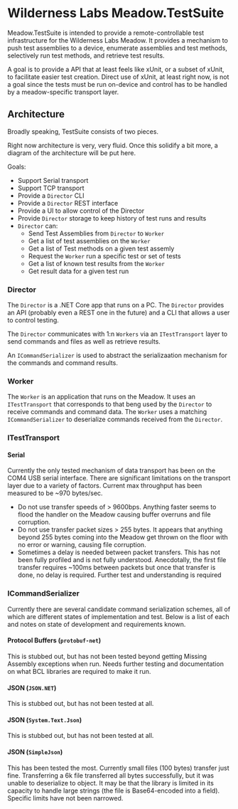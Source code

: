 # Wilderness Labs Meadow.TestSuite

Meadow.TestSuite is intended to provide a remote-controllable test infrastructure for the Wilderness Labs Meadow.  It provides a mechanism to push test assemblies to a device, enumerate assemblies and test methods, selectively run test methods, and retrieve test results.

A goal is to provide a API that at least feels like xUnit, or a subset of xUnit, to facilitate easier test creation.  Direct use of xUnit, at least right now, is not a goal since the tests must be run on-device and control has to be handled by a meadow-specific transport layer.

## Architecture

Broadly speaking, TestSuite consists of two pieces.

Right now architecture is very, very fluid. Once this solidify a bit more, a diagram of the architecture will be put here.  

Goals:
- Support Serial transport
- Support TCP transport
- Provide a `Director` CLI
- Provide a `Director` REST interface
- Provide a UI to allow control of the Director
- Provide `Director` storage to keep history of test runs and results
- `Director` can:
  - Send Test Assemblies from `Director` to `Worker`
  - Get a list of test assemblies on the `Worker`
  - Get a list of Test methods on a given test assemly
  - Request the `Worker` run a specific test or set of tests
  - Get a list of known test results from the `Worker`
  - Get result data for a given test run

### Director

The `Director` is a .NET Core app that runs on a PC. The `Director` provides an API  (probably even a REST one in the future) and a CLI that allows a user to control testing.  

The `Director` communicates with 1:n `Workers` via an `ITestTransport` layer to send commands and files as well as retrieve results.  

An `ICommandSerializer` is used to abstract the serializaation mechanism for the commands and command results.

### Worker

The `Worker` is an application that runs on the Meadow.  It uses an `ITestTransport` that corresponds to that beng used by the `Director` to receive commands and command data. The `Worker` uses a matching `ICommandSerializer` to deserialize commands received from the `Director`.

### ITestTransport

#### Serial

Currently the only tested mechanism of data transport has been on the COM4 USB serial interface.  There are significant limitations on the transport layer due to a variety of factors. Current max throughput has been measured to be ~970 bytes/sec.

- Do not use transfer speeds of > 9600bps.  Anything faster seems to flood the handler on the Meadow causing buffer overruns and file corruption.
- Do not use transfer packet sizes > 255 bytes.  It appears that anything beyond 255 bytes coming into the Meadow get thrown on the floor with no error or warning, causing file corruption.
- Sometimes a delay is needed between packet transfers.  This has not been fully profiled and is not fully understood.  Anecdotally, the first file transfer requires ~100ms between packets but once that transfer is done, no delay is required.  Further test and understanding is required

### ICommandSerializer

Currently there are several candidate command serialization schemes, all of which are different states of implementation and test.  Below is a list of each and notes on state of development and requirements known.

#### Protocol Buffers (`protobuf-net`)
This is stubbed out, but has not been tested beyond getting Missing Assembly exceptions when run.  Needs further testing and documentation on what BCL libraries are required to make it run.

#### JSON (`JSON.NET`)
This is stubbed out, but has not been tested at all.

#### JSON (`System.Text.Json`)
This is stubbed out, but has not been tested at all.

#### JSON (`SimpleJson`)
This has been tested the most.  Currently small files (100 bytes) transfer just fine.  Transferring a 6k file transferred all bytes successfully, but it was unable to deserialize to object.  It may be that the library is limited in its capacity to handle large strings (the file is Base64-encoded into a field).  Specific limits have not been narrowed.